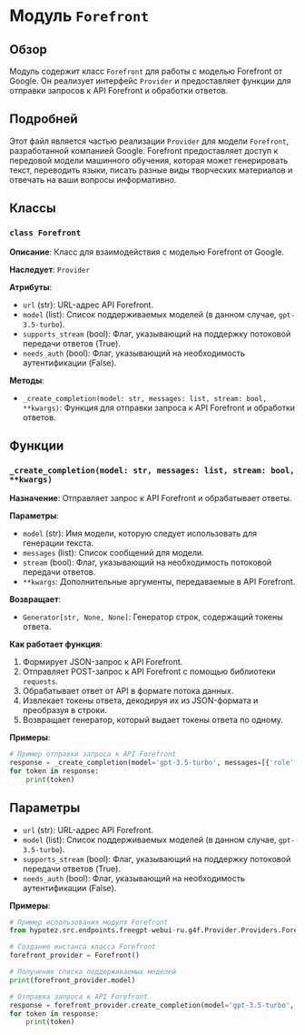 # Модуль `Forefront`
## Обзор

Модуль содержит класс `Forefront` для работы с моделью Forefront от Google. Он реализует интерфейс `Provider` и предоставляет функции для отправки запросов к API Forefront и обработки ответов.

## Подробней

Этот файл является частью реализации `Provider` для модели `Forefront`, разработанной компанией Google. Forefront предоставляет доступ к передовой модели машинного обучения, которая может генерировать текст, переводить языки, писать разные виды творческих материалов и отвечать на ваши вопросы информативно.

## Классы

### `class Forefront`

**Описание**: Класс для взаимодействия с моделью Forefront от Google.

**Наследует**: `Provider`

**Атрибуты**:

- `url` (str): URL-адрес API Forefront.
- `model` (list): Список поддерживаемых моделей (в данном случае, `gpt-3.5-turbo`).
- `supports_stream` (bool): Флаг, указывающий на поддержку потоковой передачи ответов (True).
- `needs_auth` (bool): Флаг, указывающий на необходимость аутентификации (False).

**Методы**:

- `_create_completion(model: str, messages: list, stream: bool, **kwargs)`: Функция для отправки запроса к API Forefront и обработки ответов.


## Функции

### `_create_completion(model: str, messages: list, stream: bool, **kwargs)`

**Назначение**: Отправляет запрос к API Forefront и обрабатывает ответы.

**Параметры**:

- `model` (str): Имя модели, которую следует использовать для генерации текста.
- `messages` (list): Список сообщений для модели.
- `stream` (bool): Флаг, указывающий на необходимость потоковой передачи ответов.
- `**kwargs`: Дополнительные аргументы, передаваемые в API Forefront.

**Возвращает**:

- `Generator[str, None, None]`: Генератор строк, содержащий токены ответа.

**Как работает функция**:

1. Формирует JSON-запрос к API Forefront.
2. Отправляет POST-запрос к API Forefront с помощью библиотеки `requests`.
3. Обрабатывает ответ от API в формате потока данных.
4. Извлекает токены ответа, декодируя их из JSON-формата и преобразуя в строки.
5. Возвращает генератор, который выдает токены ответа по одному.

**Примеры**:

```python
# Пример отправки запроса к API Forefront
response = _create_completion(model='gpt-3.5-turbo', messages=[{'role': 'user', 'content': 'Привет'}], stream=True)
for token in response:
    print(token)
```

## Параметры

- `url` (str): URL-адрес API Forefront. 
- `model` (list): Список поддерживаемых моделей (в данном случае, `gpt-3.5-turbo`).
- `supports_stream` (bool): Флаг, указывающий на поддержку потоковой передачи ответов (True).
- `needs_auth` (bool): Флаг, указывающий на необходимость аутентификации (False).

**Примеры**:

```python
# Пример использования модуля Forefront
from hypotez.src.endpoints.freegpt-webui-ru.g4f.Provider.Providers.Forefront import Forefront

# Создание инстанса класса Forefront
forefront_provider = Forefront()

# Получение списка поддерживаемых моделей
print(forefront_provider.model)

# Отправка запроса к API Forefront
response = forefront_provider.create_completion(model='gpt-3.5-turbo', messages=[{'role': 'user', 'content': 'Привет'}], stream=True)
for token in response:
    print(token)
```